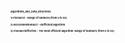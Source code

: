<h1 style="font-size:4; "> Algorithms_and_Data_Structures</h1>
<h3 style="font-size:4; ">1) Fibonacci - Range of numbers (from 0 to 92)</h3>
<h3 style="font-size:4; ">2) RecursionFibonacci - Inefficient algorithm</h3>
<h3 style="font-size:4; ">3) FibonacciEffective - The most efficient algorithm. Range of numbers (from 0 to 92)</h3>
